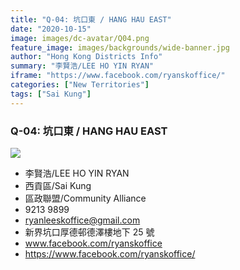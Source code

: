 ```yaml
---
title: "Q-04: 坑口東 / HANG HAU EAST"
date: "2020-10-15"
image: images/dc-avatar/Q04.png
feature_image: images/backgrounds/wide-banner.jpg
author: "Hong Kong Districts Info"
summary: "李賢浩/LEE HO YIN RYAN"
iframe: "https://www.facebook.com/ryanskoffice/"
categories: ["New Territories"]
tags: ["Sai Kung"]
---
```


### Q-04: 坑口東 / HANG HAU EAST  
![](/images/dc-avatar/Q04.png)  

 - 李賢浩/LEE HO YIN RYAN  
 - 西貢區/Sai Kung  
 - 區政聯盟/Community Alliance  
 - 9213 9899  
 - ryanleeskoffice@gmail.com  
 - 新界坑口厚德邨德澤樓地下 25 號  
 - www.facebook.com/ryanskoffice  
 - https://www.facebook.com/ryanskoffice/
